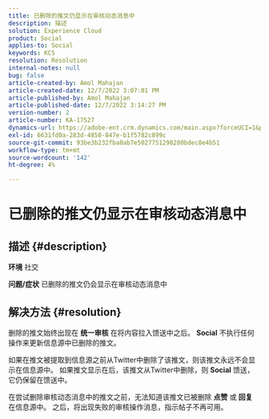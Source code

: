 ```yaml
---
title: 已删除的推文仍显示在审核动态消息中
description: 描述
solution: Experience Cloud
product: Social
applies-to: Social
keywords: KCS
resolution: Resolution
internal-notes: null
bug: false
article-created-by: Amol Mahajan
article-created-date: 12/7/2022 3:07:01 PM
article-published-by: Amol Mahajan
article-published-date: 12/7/2022 3:14:27 PM
version-number: 2
article-number: KA-17527
dynamics-url: https://adobe-ent.crm.dynamics.com/main.aspx?forceUCI=1&pagetype=entityrecord&etn=knowledgearticle&id=414e15c8-4076-ed11-81aa-6045bd006a22
exl-id: 6631fd0a-283d-4850-847e-b1f5782c899c
source-git-commit: 93be3b232fba0ab7e5027751298280bdec8e4b51
workflow-type: tm+mt
source-wordcount: '142'
ht-degree: 4%

---
```


# 已删除的推文仍显示在审核动态消息中

## 描述 {#description}

<b>环境</b>
社交


<b>问题/症状</b>
已删除的推文仍会显示在审核动态消息中


## 解决方法 {#resolution}


删除的推文始终出现在 <b>统一审核</b> 在将内容拉入馈送中之后。 <b>Social</b> 不执行任何操作来更新信息源中已删除的推文。

如果在推文被提取到信息源之前从Twitter中删除了该推文，则该推文永远不会显示在信息源中。 如果推文显示在后，该推文从Twitter中删除，则 <b>Social</b> 馈送，它仍保留在馈送中。

在尝试删除审核动态消息中的推文之前，无法知道该推文已被删除 <b>点赞</b> 或 <b>回复</b> 在信息源中。 之后，将出现失败的审核操作消息，指示帖子不再可用。
